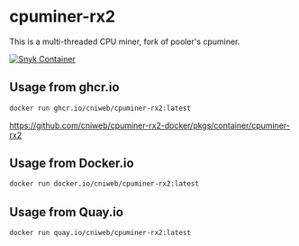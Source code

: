 # cpuminer-rx2

This is a multi-threaded CPU miner, fork of pooler's cpuminer.

[![Snyk Container](https://github.com/cniweb/cpuminer-rx2-docker/actions/workflows/snyk-container-analysis.yml/badge.svg)](https://github.com/cniweb/cpuminer-rx2-docker/actions/workflows/snyk-container-analysis.yml)

## Usage from ghcr.io

```bash
docker run ghcr.io/cniweb/cpuminer-rx2:latest
```

<https://github.com/cniweb/cpuminer-rx2-docker/pkgs/container/cpuminer-rx2>

## Usage from Docker.io

```bash
docker run docker.io/cniweb/cpuminer-rx2:latest
```

## Usage from Quay.io

```bash
docker run quay.io/cniweb/cpuminer-rx2:latest
```
